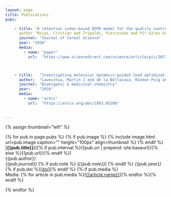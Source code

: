 ```yaml
---
layout: page
title: Publications
pubs:

    - title: "A retention index-based QSPR model for the quality control of rice"
      author "Rojas, Cristian and Tripaldi, Piercosimo and P{\'e}rez-Gonz{\'a}lez, Andr{\'e}s and Duchowicz, Pablo R and Diez, Reinaldo Pis"
      journal: "Journal of Cereal Science"
      year: "2018"
      media:
        - name: "paper"
          url:  "https://www.sciencedirect.com/science/article/pii/S0733521017304368"



    - title:   "Investigating molecular dynamics-guided lead optimization of EGFR inhibitors"    
      author:  "Lavecchia, Martin J and de la Bellacasa, Raimon Puig and Borrell, Jose I and Cavasotto, Claudio N"
      journal: "Bioorganic & medicinal chemistry"
      year:    "2016"
      media:
        - name: "arXiv"
          url:  "https://arxiv.org/abs/1803.05206"
    
   
---
```


{% assign thumbnail="left" %}

{% for pub in page.pubs %}
{% if pub.image %}
{% include image.html url=pub.image caption="" height="100px" align=thumbnail %}
{% endif %}
[**{{pub.title}}**]({% if pub.internal %}{{pub.url | prepend: site.baseurl}}{% else %}{{pub.url}}{% endif %})<br />
{{pub.author}}<br />
*{{pub.journal}}*
{% if pub.note %} *({{pub.note}})*
{% endif %} *{{pub.year}}* {% if pub.doi %}[[doi]({{pub.doi}})]{% endif %}
{% if pub.media %}<br />Media: {% for article in pub.media %}[[{{article.name}}]({{article.url}})]{% endfor %}{% endif %}

{% endfor %}
